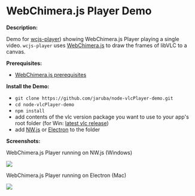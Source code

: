 # WebChimera.js Player Demo
**Description:**

Demo for [wcjs-player](https://github.com/jaruba/wcjs-player)) showing WebChimera.js Player playing a single video. ``wcjs-player`` uses [WebChimera.js](https://github.com/RSATom/WebChimera.js) to draw the frames of libVLC to a canvas.

**Prerequisites:**
- [WebChimera.js prerequisites](https://github.com/RSATom/WebChimera.js#build-prerequisites)

**Install the Demo:**
- ``git clone https://github.com/jaruba/node-vlcPlayer-demo.git``
- ``cd node-vlcPlayer-demo``
- ``npm install``
- add contents of the vlc version package you want to use to your app's root folder (for Win: [latest vlc release](http://www.videolan.org/vlc/download-windows.html))
- add [NW.js](http://nwjs.io/) or [Electron](http://electron.atom.io/) to the folder

**Screenshots:**

WebChimera.js Player running on NW.js (Windows)

<img src="http://webchimera.org/samples/wcjs-player.png">

WebChimera.js Player running on Electron (Mac)

<img src="http://webchimera.org/samples/wcjs-player-2.png">
